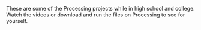 These are some of the Processing projects while in high school and college. Watch the videos or download and run the files on Processing to see for yourself.
